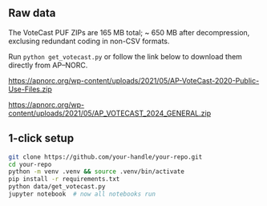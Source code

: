 ## Raw data
The VoteCast PUF ZIPs are 165 MB total; ~ 650 MB after decompression, exclusing redundant coding in non-CSV formats.

Run `python get_votecast.py` or follow the link below to download them directly from AP–NORC.

https://apnorc.org/wp-content/uploads/2021/05/AP-VoteCast-2020-Public-Use-Files.zip

https://apnorc.org/wp-content/uploads/2021/05/AP_VOTECAST_2024_GENERAL.zip

## 1-click setup
```bash
git clone https://github.com/your-handle/your-repo.git
cd your-repo
python -m venv .venv && source .venv/bin/activate
pip install -r requirements.txt
python data/get_votecast.py
jupyter notebook  # now all notebooks run
